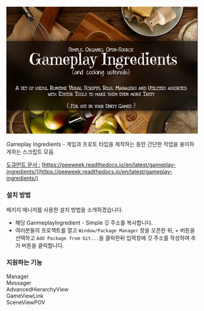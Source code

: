 ![](https://raw.githubusercontent.com/peeweek/net.peeweek.gameplay-ingredients/master/Documentation%7E/Images/site-banner.png)

Gameplay Ingredients  - 게임과 프로토 타입을 제작하는 동안 간단한 작업을 용이하게하는 스크립트 모음.

<u>도큐먼트 문서 :</u> [https://peeweek.readthedocs.io/en/latest/gameplay-ingredients/](https://peeweek.readthedocs.io/en/latest/gameplay-ingredients/)

### 설치 방법

패키지 매니저를 사용한 설치 방법을 소개하겠습니다.

- 해당 GanmeplayIngredient - Simple 깃 주소를 복사합니다.
- 여러분들의 프로젝트를 열고 `Window/Package Manager` 창을 오픈한 뒤, + 버튼을 선택하고 `Add Package from Git...`을 클릭한뒤 입력창에 깃 주소를 작성하여 추가 버튼을 클릭합니다.

### 지원하는 기능 
Manager  
Messager  
AdvancedHierarchyView  
GameViewLink  
SceneViewPOV  